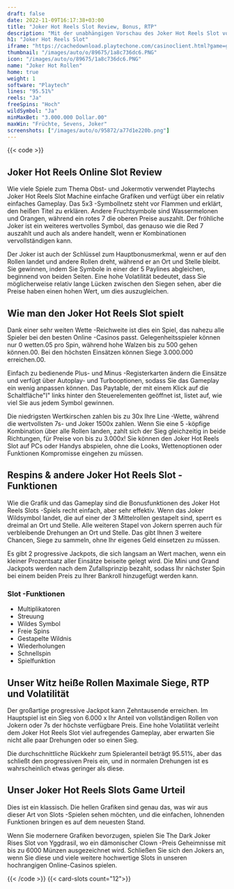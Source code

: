 ```yaml
---
draft: false
date: 2022-11-09T16:17:38+03:00
title: "Joker Hot Reels Slot Review, Bonus, RTP"
description: "Mit der unabhängigen Vorschau des Joker Hot Reels Slot von Playtech können Sie kostenlos oder echtes Geld spielen und hier einen Bonus erhalten!"
h1: "Joker Hot Reels Slot"
iframe: "https://cachedownload.playtechone.com/casinoclient.html?game=gpas_jhreels_pop&preferedmode=offline&ngm=1&language=en"
thumbnail: "/images/auto/o/89675/1a8c736dc6.PNG"
icon: "/images/auto/o/89675/1a8c736dc6.PNG"
name: "Joker Hot Rollen"
home: true
weight: 1
software: "Playtech"
lines: "95.51%"
reels: "Ja"
freeSpins: "Hoch"
wildSymbol: "Ja"
minMaxBet: "3.000.000 Dollar.00"
maxWin: "Früchte, Sevens, Joker"
screenshots: ["/images/auto/o/95872/a77d1e220b.png"]
---
```


{{< code >}}<h2>Joker Hot Reels Online Slot Review</h2><p>Wie viele Spiele zum Thema Obst- und Jokermotiv verwendet Playtechs Joker Hot Reels Slot Machine einfache Grafiken und verfügt über ein relativ einfaches Gameplay. Das 5x3 -Symbollnetz steht vor Flammen und erklärt, den heißen Titel zu erklären. Andere Fruchtsymbole sind Wassermelonen und Orangen, während ein rotes 7 die oberen Preise auszahlt. Der fröhliche Joker ist ein weiteres wertvolles Symbol, das genauso wie die Red 7 auszahlt und auch als andere handelt, wenn er Kombinationen vervollständigen kann.</p><p>Der Joker ist auch der Schlüssel zum Hauptbonusmerkmal, wenn er auf den Rollen landet und andere Rollen dreht, während er an Ort und Stelle bleibt. Sie gewinnen, indem Sie Symbole in einer der 5 Paylines abgleichen, beginnend von beiden Seiten. Eine hohe Volatilität bedeutet, dass Sie möglicherweise relativ lange Lücken zwischen den Siegen sehen, aber die Preise haben einen hohen Wert, um dies auszugleichen.</p><h2>Wie man den Joker Hot Reels Slot spielt</h2><p>Dank einer sehr weiten Wette -Reichweite ist dies ein Spiel, das nahezu alle Spieler bei den besten Online -Casinos passt. Gelegenheitsspieler können nur 0 wetten.05 pro Spin, während hohe Walzen bis zu 500 gehen können.00. Bei den höchsten Einsätzen können Siege 3.000.000 erreichen.00.</p><p>Einfach zu bedienende Plus- und Minus -Registerkarten ändern die Einsätze und verfügt über Autoplay- und Turbooptionen, sodass Sie das Gameplay ein wenig anpassen können. Das Paytable, der mit einem Klick auf die Schaltfläche"I" links hinter den Steuerelementen geöffnet ist, listet auf, wie viel Sie aus jedem Symbol gewinnen.</p><p>Die niedrigsten Wertkirschen zahlen bis zu 30x Ihre Line -Wette, während die wertvollsten 7s- und Joker 1500x zahlen. Wenn Sie eine 5 -köpfige Kombination über alle Rollen landen, zahlt sich der Sieg gleichzeitig in beide Richtungen, für Preise von bis zu 3.000x! Sie können den Joker Hot Reels Slot auf PCs oder Handys abspielen, ohne die Looks, Wettenoptionen oder Funktionen Kompromisse eingehen zu müssen.</p><h2>Respins & andere Joker Hot Reels Slot -Funktionen</h2><p>Wie die Grafik und das Gameplay sind die Bonusfunktionen des Joker Hot Reels Slots -Spiels recht einfach, aber sehr effektiv. Wenn das Joker Wildsymbol landet, die auf einer der 3 Mittelrollen gestapelt sind, sperrt es dreimal an Ort und Stelle. Alle weiteren Stapel von Jokern sperren auch für verbleibende Drehungen an Ort und Stelle. Das gibt Ihnen 3 weitere Chancen, Siege zu sammeln, ohne Ihr eigenes Geld einsetzen zu müssen.</p><p>Es gibt 2 progressive Jackpots, die sich langsam an Wert machen, wenn ein kleiner Prozentsatz aller Einsätze beiseite gelegt wird. Die Mini und Grand Jackpots werden nach dem Zufallsprinzip bezahlt, sodass Ihr nächster Spin bei einem beiden Preis zu Ihrer Bankroll hinzugefügt werden kann.</p><h3>
Slot -Funktionen</h3><ul>
<li></span>
Multiplikatoren</li>
<li></span>
Streuung</li>
<li></span>
Wildes Symbol</li>
<li></span>
Freie Spins</li>
<li></span>
Gestapelte Wildnis</li>
<li></span>
Wiederholungen</li>
<li></span>
Schnellspin</li>
<li></span>
Spielfunktion</li></ul><h2>Unser Witz heiße Rollen Maximale Siege, RTP und Volatilität</h2><p>Der großartige progressive Jackpot kann Zehntausende erreichen. Im Hauptspiel ist ein Sieg von 6.000 x Ihr Anteil von vollständigen Rollen von Jokern oder 7s der höchste verfügbare Preis. Eine hohe Volatilität verleiht dem Joker Hot Reels Slot viel aufregendes Gameplay, aber erwarten Sie nicht alle paar Drehungen oder so einen Sieg.</p><p>Die durchschnittliche Rückkehr zum Spieleranteil beträgt 95.51%, aber das schließt den progressiven Preis ein, und in normalen Drehungen ist es wahrscheinlich etwas geringer als diese.</p><h2>Unser Joker Hot Reels Slots Game Urteil</h2><p>Dies ist ein klassisch. Die hellen Grafiken sind genau das, was wir aus dieser Art von Slots -Spielen sehen möchten, und die einfachen, lohnenden Funktionen bringen es auf dem neuesten Stand.</p><p>Wenn Sie modernere Grafiken bevorzugen, spielen Sie The Dark Joker Rises Slot von Yggdrasil, wo ein dämonischer Clown -Preis Geheimnisse mit bis zu 6000 Münzen ausgezeichnet wird. Schließen Sie sich den Jokers an, wenn Sie diese und viele weitere hochwertige Slots in unseren hochrangigen Online-Casinos spielen.</p>{{< /code >}}
{{< card-slots count="12">}}